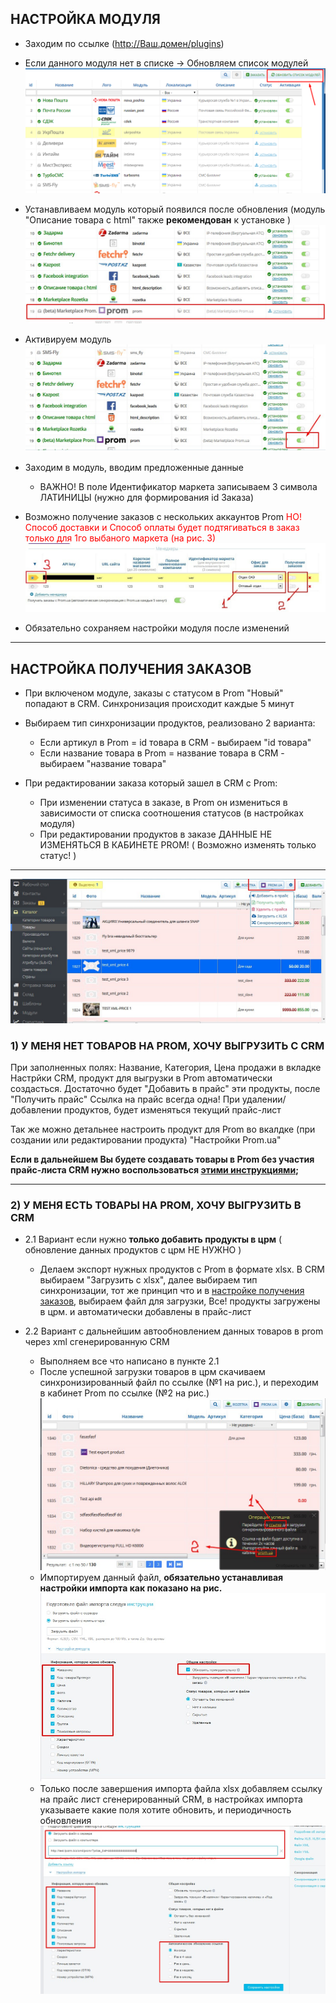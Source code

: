 
## НАСТРОЙКА МОДУЛЯ

- Заходим по ссылке (http://Ваш.домен/plugins)

- Если данного модуля нет в списке -> Обновляем список модулей
	![](/img/update_mods.png "update module")
	
- Устанавливаем модуль который появился после обновления (модуль "Описание товара с html" также **рекомендован** к установке )
	![](/img/install_mods.jpg "install module")
	
- Активируем модуль
	![](/img/activate_mods.jpg "active module")
	
- Заходим в модуль, вводим предложенные данные
	- ВАЖНО! В поле Идентификатор маркета записываем 3 символа ЛАТИНИЦЫ (нужно для формирования id Заказа)

- Возможно получение заказов с нескольких аккаунтов Prom
	<span style="color: red">НО! Способ доставки и Способ оплаты будет подтягиваться в заказ только для 1го выбаного маркета (на рис. 3) </span>
	![](/img/settings_multiorder.jpg "multiorder")

- Обязательно сохраняем настройки модуля после изменений




---


<a name="settings_orders"></a>
## НАСТРОЙКА ПОЛУЧЕНИЯ ЗАКАЗОВ

- При включеном модуле, заказы с статусом в Prom "Новый" попадают в CRM. 
	Cинхронизация происходит каждые 5 минут

- Выбираем тип синхронизации продуктов, реализовано 2 варианта: 
	- Если артикул в Prom = id товара в CRM - выбираем "id товара"
	- Если название товара в Prom = название товара в CRM - выбираем "название товара"

- При редактировании заказа который зашел в CRM с Prom:
	- При изменении статуса в заказе, в Prom он измениться в зависимости от списка соотношения статусов (в настройках модуля)
	- При редактировании продуктов в заказе ДАННЫЕ НЕ ИЗМЕНЯТЬСЯ В КАБИНЕТЕ PROM! ( Возможно изменять только статус! )



---




![](/img/add_to_price.jpg "prom_product_settings")

<a name="faq_price_1"></a>
### 1) **У МЕНЯ НЕТ ТОВАРОВ НА PROM, ХОЧУ ВЫГРУЗИТЬ С CRM**
При заполненных полях: Название, Категория, Цена продажи в вкладке Настрйки CRM, продукт для выгрузки в Prom автоматически создасться. Достаточно будет "Добавить в прайс" эти продукты, после "Получить прайс"
Ссылка на прайс всегда одна! При удалении/добавлении продуктов, будет изменяться текущий прайс-лист

Так же можно детальнее настроить продукт для Prom во вкалдке (при создании или редактировании продукта) "Настройки Prom.ua"

**Если в дальнейшем Вы будете создавать товары в Prom без участия прайс-листа CRM нужно воспользоваться [этими инструкциями](#faq_price_2);**
 
---

<a name="faq_price_2"></a>
### 2) **У МЕНЯ ЕСТЬ ТОВАРЫ НА PROM, ХОЧУ ВЫГРУЗИТЬ В CRM**

+ 2.1 Вариант если нужно **только добавить продукты в црм** ( обновление данных продуктов с црм НЕ НУЖНО )
	- Делаем экспорт нужных продуктов с Prom в формате xlsx. В CRM выбираем "Загрузить с xlsx", далее выбираем тип синхронизации, тот же принцип что и в [настройке получения заказов](#settings_orders), выбираем файл для загрузки, 
	Все! продукты загружены в црм. и автоматически добавлены в прайс-лист


+ 2.2 Вариант с дальнейшим автообновлением данных товаров в prom через xml сгенерированную CRM
	- Выполняем все что написано в пункте 2.1
	- После успешной загрузки товаров в црм скачиваем синхронизированный файл по ссылке (№1 на рис.), и переходим в кабинет Prom по ссылке (№2 на рис.)
		![](/img/success_add_prod.jpg "success_add_prod")
	- Импортируем данный файл, **обязательно устанавливая настройки импорта как показано на рис.**
		![](/img/prom_import.jpg "prom_import")
	- Только после завершения импорта файла xlsx добавляем ссылку на прайс лист сгенерированный CRM, в настройках импорта указываете какие поля хотите обновить, и периодичность обновления
		![](/img/xml_import.jpg "xml_import")



